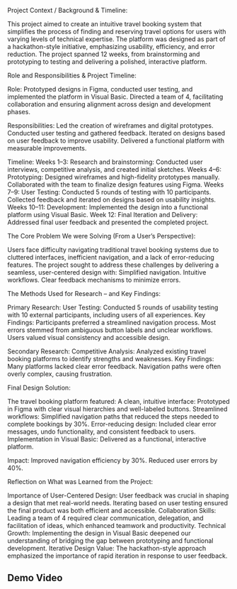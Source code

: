 Project Context / Background & Timeline:

This project aimed to create an intuitive travel booking system that simplifies the process of finding and reserving travel options for users with varying levels of technical expertise. The platform was designed as part of a hackathon-style initiative, emphasizing usability, efficiency, and error reduction. The project spanned 12 weeks, from brainstorming and prototyping to testing and delivering a polished, interactive platform.


Role and Responsibilities & Project Timeline:

Role:
Prototyped designs in Figma, conducted user testing, and implemented the platform in Visual Basic.
Directed a team of 4, facilitating collaboration and ensuring alignment across design and development phases.

Responsibilities:
Led the creation of wireframes and digital prototypes.
Conducted user testing and gathered feedback.
Iterated on designs based on user feedback to improve usability.
Delivered a functional platform with measurable improvements.

Timeline:
Weeks 1–3: Research and brainstorming:
Conducted user interviews, competitive analysis, and created initial sketches.
Weeks 4–6: Prototyping:
Designed wireframes and high-fidelity prototypes manually.
Collaborated with the team to finalize design features using Figma.
Weeks 7–9: User Testing:
Conducted 5 rounds of testing with 10 participants.
Collected feedback and iterated on designs based on usability insights.
Weeks 10–11: Development:
Implemented the design into a functional platform using Visual Basic.
Week 12: Final Iteration and Delivery:
Addressed final user feedback and presented the completed project.


The Core Problem We were Solving (From a User’s Perspective):

Users face difficulty navigating traditional travel booking systems due to cluttered interfaces, inefficient navigation, and a lack of error-reducing features. The project sought to address these challenges by delivering a seamless, user-centered design with:
Simplified navigation.
Intuitive workflows.
Clear feedback mechanisms to minimize errors.


The Methods Used for Research – and Key Findings:

Primary Research:
User Testing: Conducted 5 rounds of usability testing with 10 external participants, including users of all experiences.
Key Findings:
Participants preferred a streamlined navigation process.
Most errors stemmed from ambiguous button labels and unclear workflows.
Users valued visual consistency and accessible design.

Secondary Research:
Competitive Analysis: Analyzed existing travel booking platforms to identify strengths and weaknesses.
Key Findings:
Many platforms lacked clear error feedback.
Navigation paths were often overly complex, causing frustration.


Final Design Solution:

The travel booking platform featured:
A clean, intuitive interface: Prototyped in Figma with clear visual hierarchies and well-labeled buttons.
Streamlined workflows: Simplified navigation paths that reduced the steps needed to complete bookings by 30%.
Error-reducing design: Included clear error messages, undo functionality, and consistent feedback to users.
Implementation in Visual Basic: Delivered as a functional, interactive platform.

Impact:
Improved navigation efficiency by 30%.
Reduced user errors by 40%.


Reflection on What was Learned from the Project:

Importance of User-Centered Design: User feedback was crucial in shaping a design that met real-world needs. Iterating based on user testing ensured the final product was both efficient and accessible.
Collaboration Skills: Leading a team of 4 required clear communication, delegation, and facilitation of ideas, which enhanced teamwork and productivity.
Technical Growth: Implementing the design in Visual Basic deepened our understanding of bridging the gap between prototyping and functional development.
Iterative Design Value: The hackathon-style approach emphasized the importance of rapid iteration in response to user feedback.


## Demo Video
[Watch the demo video]: https://drive.google.com/file/d/1JlBpyYk3tYmUrWJYxMJB98FQcqfm4qQP/view 
